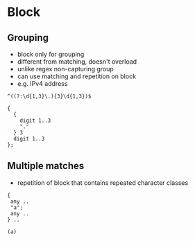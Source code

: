 # Block



## Grouping

- block only for grouping
- different from matching, doesn't overload
- unlike regex non-capturing group
- can use matching and repetition on block
- e.g. IPv4 address

```
^((?:\d{1,3}\.){3}\d{1,3})$
```

```
{
  {
    digit 1..3
    "."
  } 3
  digit 1..3
};
```



## Multiple matches

- repetition of block that contains repeated character classes

```
{
 any ..
 "a";
 any ..
} ..
```

```
(a)
```
